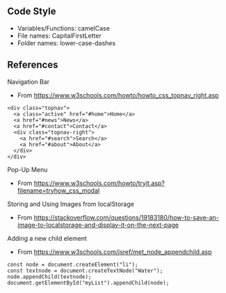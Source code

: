 ## Code Style
- Variables/Functions: camelCase
- File names: CapitalFirstLetter
- Folder names: lower-case-dashes

## References
Navigation Bar
- From https://www.w3schools.com/howto/howto_css_topnav_right.asp
```
<div class="topnav">
  <a class="active" href="#home">Home</a>
  <a href="#news">News</a>
  <a href="#contact">Contact</a>
  <div class="topnav-right">
    <a href="#search">Search</a>
    <a href="#about">About</a>
  </div>
</div>
```
Pop-Up Menu
- From https://www.w3schools.com/howto/tryit.asp?filename=tryhow_css_modal

Storing and Using Images from localStorage
- From https://stackoverflow.com/questions/19183180/how-to-save-an-image-to-localstorage-and-display-it-on-the-next-page

Adding a new child element
- From https://www.w3schools.com/jsref/met_node_appendchild.asp
```
const node = document.createElement("li");
const textnode = document.createTextNode("Water");
node.appendChild(textnode);
document.getElementById("myList").appendChild(node);

```


